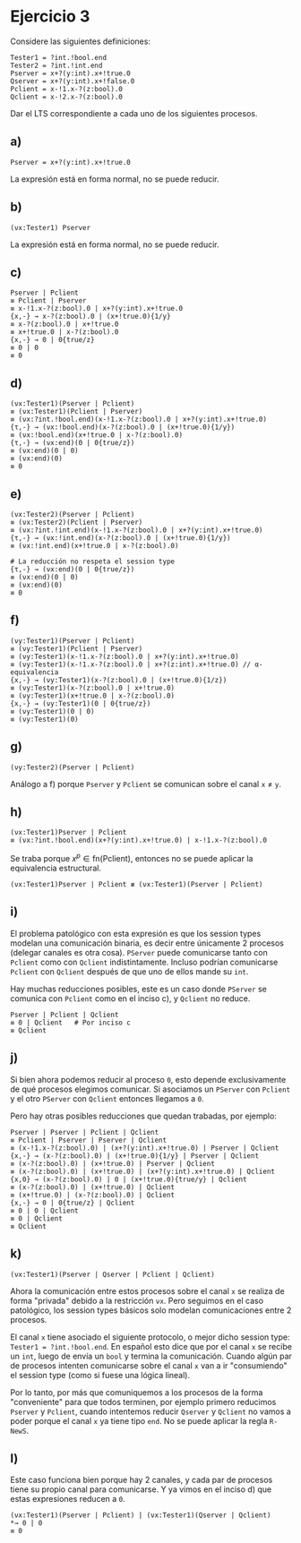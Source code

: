 # Ejercicio 3

Considere las siguientes definiciones:

```
Tester1 = ?int.!bool.end
Tester2 = ?int.!int.end
Pserver = x+?(y:int).x+!true.0
Qserver = x+?(y:int).x+!false.0
Pclient = x-!1.x-?(z:bool).0
Qclient = x-!2.x-?(z:bool).0
```

Dar el LTS correspondiente a cada uno de los siguientes procesos.

## a)

```
Pserver = x+?(y:int).x+!true.0
```

La expresión está en forma normal, no se puede reducir.

## b)

```
(νx:Tester1) Pserver
```

La expresión está en forma normal, no se puede reducir.

## c)

```
Pserver | Pclient
≡ Pclient | Pserver
≡ x-!1.x-?(z:bool).0 | x+?(y:int).x+!true.0
{x,-} → x-?(z:bool).0 | (x+!true.0){1/y}
≡ x-?(z:bool).0 | x+!true.0
≡ x+!true.0 | x-?(z:bool).0
{x,-} → 0 | 0{true/z}
≡ 0 | 0
≡ 0
```

## d)

```
(νx:Tester1)(Pserver | Pclient)
≡ (νx:Tester1)(Pclient | Pserver)
≡ (νx:?int.!bool.end)(x-!1.x-?(z:bool).0 | x+?(y:int).x+!true.0)
{τ,-} → (νx:!bool.end)(x-?(z:bool).0 | (x+!true.0){1/y})
≡ (νx:!bool.end)(x+!true.0 | x-?(z:bool).0)
{τ,-} → (νx:end)(0 | 0{true/z})
≡ (νx:end)(0 | 0)
≡ (νx:end)(0)
≡ 0
```

## e)

```
(νx:Tester2)(Pserver | Pclient)
≡ (νx:Tester2)(Pclient | Pserver)
≡ (νx:?int.!int.end)(x-!1.x-?(z:bool).0 | x+?(y:int).x+!true.0)
{τ,-} → (νx:!int.end)(x-?(z:bool).0 | (x+!true.0){1/y})
≡ (νx:!int.end)(x+!true.0 | x-?(z:bool).0)

# La reducción no respeta el session type
{τ,-} → (νx:end)(0 | 0{true/z})
≡ (νx:end)(0 | 0)
≡ (νx:end)(0)
≡ 0
```

## f)

```
(νy:Tester1)(Pserver | Pclient)
≡ (νy:Tester1)(Pclient | Pserver)
≡ (νy:Tester1)(x-!1.x-?(z:bool).0 | x+?(y:int).x+!true.0)
≡ (νy:Tester1)(x-!1.x-?(z:bool).0 | x+?(z:int).x+!true.0) // α-equivalencia
{x,-} → (νy:Tester1)(x-?(z:bool).0 | (x+!true.0){1/z})
≡ (νy:Tester1)(x-?(z:bool).0 | x+!true.0)
≡ (νy:Tester1)(x+!true.0 | x-?(z:bool).0)
{x,-} → (νy:Tester1)(0 | 0{true/z})
≡ (νy:Tester1)(0 | 0)
≡ (νy:Tester1)(0)
```

## g)

```
(νy:Tester2)(Pserver | Pclient)
```

Análogo a f) porque `Pserver` y `Pclient` se comunican sobre el canal `x` ≠ `y`.

## h)

```
(νx:Tester1)Pserver | Pclient
≡ (νx:?int.!bool.end)(x+?(y:int).x+!true.0) | x-!1.x-?(z:bool).0
```

Se traba porque $x^p \in \text{fn}(\text{Pclient})$, entonces no se puede aplicar la equivalencia estructural.

```
(νx:Tester1)Pserver | Pclient ≢ (νx:Tester1)(Pserver | Pclient)
```

## i)

El problema patológico con esta expresión es que los session types modelan una comunicación binaria, es decir entre únicamente 2 procesos (delegar canales es otra cosa). `PServer` puede comunicarse tanto con `Pclient` como con `Qclient` indistintamente. Incluso podrían comunicarse `Pclient` con `Qclient` después de que uno de ellos mande su `int`.

Hay muchas reducciones posibles, este es un caso donde `PServer` se comunica con `Pclient` como en el inciso c), y `Qclient` no reduce.

```
Pserver | Pclient | Qclient
≡ 0 | Qclient   # Por inciso c
≡ Qclient
```

## j)

Si bien ahora podemos reducir al proceso `0`, esto depende exclusivamente de qué procesos elegimos comunicar. Si asociamos un `PServer` con `Pclient` y el otro `PServer` con `Qclient` entonces llegamos a `0`.

Pero hay otras posibles reducciones que quedan trabadas, por ejemplo:

```
Pserver | Pserver | Pclient | Qclient
≡ Pclient | Pserver | Pserver | Qclient
≡ (x-!1.x-?(z:bool).0) | (x+?(y:int).x+!true.0) | Pserver | Qclient
{x,-} → (x-?(z:bool).0) | (x+!true.0){1/y} | Pserver | Qclient
≡ (x-?(z:bool).0) | (x+!true.0) | Pserver | Qclient
≡ (x-?(z:bool).0) | (x+!true.0) | (x+?(y:int).x+!true.0) | Qclient
{x,0} → (x-?(z:bool).0) | 0 | (x+!true.0){true/y} | Qclient
≡ (x-?(z:bool).0) | (x+!true.0) | Qclient
≡ (x+!true.0) | (x-?(z:bool).0) | Qclient
{x,-} → 0 | 0{true/z} | Qclient
≡ 0 | 0 | Qclient
≡ 0 | Qclient
≡ Qclient
```

## k)

```
(νx:Tester1)(Pserver | Qserver | Pclient | Qclient)
```

Ahora la comunicación entre estos procesos sobre el canal `x` se realiza de forma "privada" debido a la restricción `νx`. Pero seguimos en el caso patológico, los session types básicos solo modelan comunicaciones entre 2 procesos.

El canal `x` tiene asociado el siguiente protocolo, o mejor dicho session type: `Tester1 = ?int.!bool.end`. En español esto dice que por el canal `x` se recibe un `int`, luego de envía un `bool` y termina la comunicación. Cuando algún par de procesos intenten comunicarse sobre el canal `x` van a ir "consumiendo" el session type (como si fuese una lógica lineal).

Por lo tanto, por más que comuniquemos a los procesos de la forma "conveniente" para que todos terminen, por ejemplo primero reducimos `Pserver` y `Pclient`, cuando intentemos reducir `Qserver` y `Qclient` no vamos a poder porque el canal `x` ya tiene tipo `end`. No se puede aplicar la regla `R-NewS`.

## l)

Este caso funciona bien porque hay 2 canales, y cada par de procesos tiene su propio canal para comunicarse. Y ya vimos en el inciso d) que estas expresiones reducen a `0`.

```
(νx:Tester1)(Pserver | Pclient) | (νx:Tester1)(Qserver | Qclient)
*→ 0 | 0
≡ 0
```
